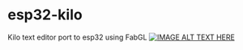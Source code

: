 # esp32-kilo
Kilo text editor port to esp32 using FabGL
[![IMAGE ALT TEXT HERE](https://img.youtube.com/vi/74_XJ8f4MvY/0.jpg)](https://www.youtube.com/watch?v=74_XJ8f4MvY)
